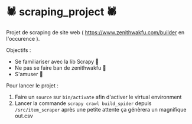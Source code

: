 # 🕷️ scraping_project 🕷️

Projet de scraping de site web ( https://www.zenithwakfu.com/builder en l'occurence ).

Objectifs :

- Se familiariser avec la lib Scrapy 👷
- Ne pas se faire ban de zenithwakfu 🛑
- S'amuser 🎉


Pour lancer le projet :

1) Faire un `source` sur `bin/activate` afin d'activer le virtual environment
2) Lancer la commande `scrapy crawl build_spider` depuis `/src/item_scraper` après une petite attente ça génèrera un magnifique out.csv
